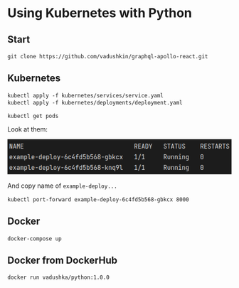 # Using Kubernetes with Python

Start
-----

```
git clone https://github.com/vadushkin/graphql-apollo-react.git
```

Kubernetes
----------


```
kubectl apply -f kubernetes/services/service.yaml
kubectl apply -f kubernetes/deployments/deployment.yaml
```

```
kubectl get pods
```
Look at them:

![img.png](imgs/img.png)

And copy name of ```example-deploy...```

```
kubectl port-forward example-deploy-6c4fd5b568-gbkcx 8000
```

Docker
------

```
docker-compose up
```

Docker from DockerHub
------

```
docker run vadushka/python:1.0.0
```
